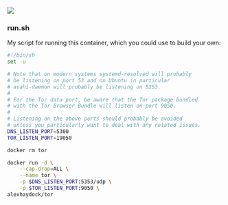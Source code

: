 [![](https://images.microbadger.com/badges/image/alexhaydock/tor.svg)](https://microbadger.com/images/alexhaydock/tor "Get your own image badge on microbadger.com")

### run.sh
My script for running this container, which you could use to build your own:
```sh
#!/bin/sh
set -u

# Note that on modern systems systemd-resolved will probably
# be listening on port 53 and on Ubuntu in particular
# avahi-daemon will probably be listening on 5353.
#
# For the Tor data port, be aware that the Tor package bundled
# with the Tor Browser Bundle will listen on port 9050.
#
# Listening on the above ports should probably be avoided
# unless you particularly want to deal with any related issues.
DNS_LISTEN_PORT=5300
TOR_LISTEN_PORT=19050

docker rm tor

docker run -d \
    --cap-drop=ALL \
    --name tor \
    -p $DNS_LISTEN_PORT:5353/udp \
    -p $TOR_LISTEN_PORT:9050 \
alexhaydock/tor
```
